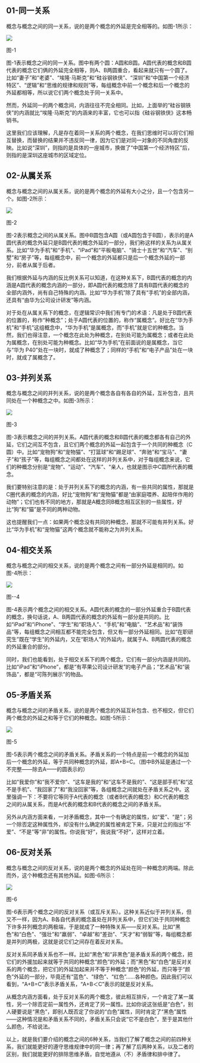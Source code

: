 ## 01-同一关系

概念与概念之间的同一关系，说的是两个概念的外延是完全相等的。如图-1所示：

![](https://pic1.zhimg.com/v2-7d6e9ddb6aa8a64790b2fe7451e59acc_b.jpg)

图-1

图-1表示概念之间的同一关系。图中有两个圆：A圆和B圆。A圆代表的概念和B圆代表的概念它们俩的外延完全相等，则A、B两圆重合，看起来就只有一个圆了。比如“妻子”和“老婆”、“埃隆·马斯克”和“硅谷钢铁侠”、“深圳”和“中国第一个经济特区”、“逻辑”和“思维的规律和规则”等，每组概念中前一个概念和后一个概念的外延都相等，所以说它们两个概念处于同一关系中。

然而，外延同一的两个概念间，内涵往往不完全相同。比如，上面举的“硅谷钢铁侠”的内涵就比“埃隆·马斯克”的内涵来的丰富，它也可以指《硅谷钢铁侠》这本畅销书。

这里我们应该理解，凡是存在着同一关系的两个概念，在我们思维时可以将它们相互替换，而替换的结果并不违反同一律，因为它们是对同一对象的不同角度的反映。比如说“深圳”，则指的是具体的一座城市，换做了“中国第一个经济特区”后，则指的是深圳这座城市的区域定位。

## 02-从属关系

概念与概念之间的从属关系，说的是两个概念的外延有大小之分，且一个包含另一个。如图-2所示：

![](https://pic4.zhimg.com/v2-33394f5073e1c88a6df2919979454933_b.jpg)

图-2

图-2表示概念之间的从属关系。图中B圆包含A圆（或A圆包含于B圆），表示的是A圆代表的概念外延只是B圆代表的概念外延的一部分，我们称这样的关系为从属关系。比如“华为手机”和“手机”、“iPad”和“平板电脑”、“骑士十五世”和“汽车”、“别墅”和“房子”等，每组概念中，前一个概念的外延都只是后一个概念外延的一部分，前者从属于后者。

我们根据外延与内涵的反比例关系可以知道，在这种关系下，B圆代表的概念的内涵是A圆代表的概念内涵的一部分，即A圆代表的概念除了具有B圆代表的概念的全部内涵外，尚有自己特殊的内涵。比如“华为手机”除了具有“手机”的全部内涵，还具有“由华为公司设计研发”等内涵。

对于处在从属关系下的概念，在逻辑常识中我们有专门的术语：凡是处于B圆代表的位置的，称作“种概念”；处于A圆代表的位置的，称作“属概念”。好比在“华为手机”和“手机”这组概念中，“华为手机”是属概念，而“手机”就是它的种概念。当然，我们也得注意，一个概念在此处为种概念，在别处可能为属概念；或者在此处为属概念，在别处可能为种概念。比如“华为手机”在前面说的是属概念，当它与“华为 P40”处在一块时，就成了种概念了；同样的“手机”和“电子产品”处在一块时，就成了属概念了。

## 03-并列关系

概念与概念之间的并列关系，说的是两个概念各自有各自的外延，互补包含，且共同处在一个种概念之中。如图-3所示：

![](https://pic2.zhimg.com/v2-ad59002d18c1768e8a89c328a98c9ac1_b.jpg)

图-3

图-3表示概念之间的并列关系。A圆代表的概念和B圆代表的概念都各有自己的外延，它们之间互不包含，且它们两个概念的外延一起包含于一个共同的种概念（C圆）中。比如“宠物狗”和“宠物猫”、“打篮球”和“踢足球”、“奔驰”和“宝马”、“妻子”和“孩子”等，每组概念之间都处在这样的并列关系中，对于每组概念来说，它们的种概念分别是“宠物”、“运动”、“汽车”、“亲人，也就是图示中C圆所代表的概念。

我们要特别注意的是：处于并列关系下的概念的内涵，有一些共同的属性，那就是C圈代表的概念的内涵，好比“宠物狗”和“宠物猫”都是“由家庭喂养、起陪伴作用的动物”；它们也有不同的地方，那就是A概念同B概念相互区别的一些属性，好比“狗”和“猫”是不同的两种动物。

这也提醒我们一点：如果两个概念没有共同的种概念，那就不可能有并列关系。好比“华为手机”和“宠物猫”这两个概念就不能称之为并列关系。

## 04-相交关系

概念与概念之间的相交关系，说的是两个概念之间有一部分外延是相同的。如图-4所示：

![](https://pic3.zhimg.com/v2-87f9ac4e401fc598d4214b4a76d55d9a_b.jpg)

图--4

图-4表示两个概念之间的相交关系。A圆代表的概念的一部分外延重合于B圆代表的概念，换句话说，A、B两圆代表的概念的外延有一部分是共同的。比如“iPad”和“iPhone”、“学生”和“职场人”、“手机”和“电脑”、“艺术品”和“装饰品”等，每组概念之间相互都不能完全包含，但又有一部分外延相同。比如“在职研究生”既在“学生”的外延内，又在“职场人”的外延内，就属于A、B两圆代表的概念的外延重合的部分。

同时，我们也能看到，处于相交关系下的两个概念，它们有一部分内涵是共同的。比如“iPad”和“iPhone”，都是“有苹果公司设计研发”的电子产品；“艺术品”和“装饰品”，都是“可陈列展示”的物品。

## 05-矛盾关系

概念与概念之间的矛盾关系，说的是两个概念的外延互补包含、也不相交，但它们两个概念的外延之和等于它们的种概念。如图-5所示：

![](https://pic3.zhimg.com/v2-8f284c104cc247a0f10fe659fa162f3e_b.jpg)

图-5

图-5表示两个概念之间的矛盾关系。矛盾关系的一个特点是前一个概念的外延加后一个概念的外延，等于共同种概念的外延，即A+B=C。（图中B外延是通过一个不完整——除去A——的圆表示的）

比如“我爱你”和“我不爱你”、“这车是我的”和“这车不是我的”、“这是部手机”和“这不是手机”、“我回家了”和“我没回家”等，各组概念之间就处在矛盾关系之中。这里强调一下：不要将它等同于A代表的概念（或者B代表的概念）和C代表的概念之间的从属关系，而是A代表的概念和B代表的概念之间的矛盾关系。

另外从内涵方面来看，一对矛盾概念，其中一个有确定的属性，如“爱”、“是”；另一个除否定这种属性外，却没有什么确定的属性被肯定下来，只是对立的指出“不爱”、“不是”等“非”的属性。你说我“好”，我说我“不好”，这样对立着。

## 06-反对关系

概念与概念之间的反对关系，说的是两个概念的外延处在同一种概念的两端。除此而外，这个种概念还有其他外延。如图-6所示：

![](https://pic2.zhimg.com/v2-47a50e507ea2837ae86a4338d27fcf69_b.jpg)

图-6

图-6表示两个概念之间的反对关系（或互斥关系）。这种关系近似于并列关系，但又不一样，因为A、B各自代表的概念虽处在并列关系中，但它们处于共同种概念下许多并列概念的两极端，于是就成了一种特殊关系——反对关系。比如“黑色”和“白色”、“强壮”和“羸弱”、“卓越”和“差劲”、“天才”和“弱智”等，每组概念都是并列的两极，这就是说它们之间存在着反对关系。

反对关系同矛盾关系也不一样。比如“黑色”和“非黑色”是矛盾关系的两个概念，把它们的外援加起来就等于共同的种概念“颜色”的外延；而“黑色”和“白色”是反对关系的两个概念，把它们的外延加起来并不等于种概念“颜色”的外延，而只等于“颜色”外延的一部分，毕竟还有“蓝色”、“绿色”、“红色”……各种颜色。因此我们可以看到，“A+B=C”表示矛盾关系，“A+B＜C”表示的就是反对关系。

从概念内涵方面看，处于反对关系的两个概念，彼此相互排斥，一个肯定了某一属性，另一个除否定前一属性外，还肯定了另一属性。比如你说这张纸是“白色”，别人硬要说是“黑色”，即别人既否定了你说的“白色”属性，同时肯定了“黑色”属性——这种情况是和矛盾关系不同的，矛盾关系只会说“它不是白色”，至于是其他什么颜色，不给说法。

以上，就是我们要介绍的概念之间的6种关系，当我们了解了概念之间的前四种关系，我们就能更好的遵守思维规律中的同一律；再了解了后两种关系，以及二者的区别，我们就能更好的排除思维矛盾，自觉地遵从（不）矛盾律和排中律了。